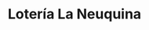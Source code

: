 ---
title: "Lotería La Neuquina"
url: /neuquen/loteria-la-neuquina-buenos-aires-2/
shop: lotería
---